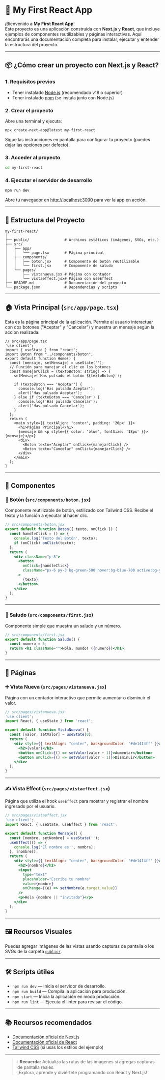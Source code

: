 # 🚀 My First React App

¡Bienvenido a **My First React App**!  
Este proyecto es una aplicación construida con **Next.js** y **React**, que incluye ejemplos de componentes reutilizables y páginas interactivas. Aquí encontrarás una documentación completa para instalar, ejecutar y entender la estructura del proyecto.

---

## 📦 ¿Cómo crear un proyecto con Next.js y React?

### 1. Requisitos previos

- Tener instalado [Node.js](https://nodejs.org/) (recomendado v18 o superior)
- Tener instalado [npm](https://www.npmjs.com/) (se instala junto con Node.js)

### 2. Crear el proyecto

Abre una terminal y ejecuta:

```bash
npx create-next-app@latest my-first-react
```

Sigue las instrucciones en pantalla para configurar tu proyecto (puedes dejar las opciones por defecto).

### 3. Acceder al proyecto

```bash
cd my-first-react
```

### 4. Ejecutar el servidor de desarrollo

```bash
npm run dev
```

Abre tu navegador en [http://localhost:3000](http://localhost:3000) para ver la app en acción.

---

## 📁 Estructura del Proyecto

```
my-first-react/
│
├── public/                # Archivos estáticos (imágenes, SVGs, etc.)
├── src/
│   ├── app/
│   │   └── page.tsx       # Página principal
│   ├── components/
│   │   ├── boton.jsx      # Componente de botón reutilizable
│   │   └── first.jsx      # Componente de saludo
│   └── pages/
│       ├── vistanueva.jsx # Página con contador
│       └── vistaeffect.jsx# Página con useEffect
├── README.md              # Documentación del proyecto
└── package.json           # Dependencias y scripts
```

---

## 🏠 Vista Principal (`src/app/page.tsx`)

Esta es la página principal de la aplicación. Permite al usuario interactuar con dos botones ("Aceptar" y "Cancelar") y muestra un mensaje según la acción realizada.

```tsx
// src/app/page.tsx
'use client';
import { useState } from "react";
import Boton from "../components/boton";
export default function Home() {
  const [mensaje, setMensaje] = useState('');
  // Función para manejar el clic en los botones
  const manejarClick = (textoBoton: string) => {
    setMensaje(`Has pulsado el botón ${textoBoton}`);

    if (textoBoton === 'Aceptar') {
      console.log('Has pulsado Aceptar');
      alert('Has pulsado Aceptar');
    } else if (textoBoton === 'Cancelar') {
      console.log('Has pulsado Cancelar');
      alert('Has pulsado Cancelar');
    }
  };
  return (
    <main style={{ textAlign: 'center', padding: '20px' }}>
      <h1>Página Principal</h1>
      {mensaje && <p style={{ color: 'blue', fontSize: '18px' }}>{mensaje}</p>}
      <div>
        <Boton texto="Aceptar" onClick={manejarClick} />
        <Boton texto="Cancelar" onClick={manejarClick} />
      </div>
    </main>
  );
}
```


---

## 🧩 Componentes

### 🔘 Botón (`src/components/boton.jsx`)

Componente reutilizable de botón, estilizado con Tailwind CSS. Recibe el texto y la función a ejecutar al hacer clic.

```jsx
// src/components/boton.jsx
export default function Boton({ texto, onClick }) {
  const handleClick = () => {
    console.log('Texto del Botón', texto);
    if (onClick) onClick(texto);
  };
  return (
    <div className="p-8">
      <button
        onClick={handleClick}
        className="px-6 py-3 bg-green-500 hover:bg-blue-700 active:bg-yellow-800 text-white font-medium rounded-lg shadow-lg hover:shadow-xl transform hover:scale-105 active:scale-95 transition-all duration-200 border-2 border-blue-700 focus:outline-none focus:ring-4 focus:ring-blue-300"
      >
        {texto}
      </button>
    </div>
  );
}
```


---

### 👋 Saludo (`src/components/first.jsx`)

Componente simple que muestra un saludo y un número.

```jsx
// src/components/first.jsx
export default function Saludo() {
  const numero = 5;
  return <h1 className="">Hola, mundo! ({numero})</h1>;
}
```

---

## 📄 Páginas

### ➕ Vista Nueva (`src/pages/vistanueva.jsx`)

Página con un contador interactivo que permite aumentar o disminuir el valor.

```jsx
// src/pages/vistanueva.jsx
'use client';
import React, { useState } from 'react';

export default function VistaNueva() {
  const [valor, setValor] = useState(0);
  return (
    <div style={{ textAlign: "center", backgroundColor: '#de1414ff' }}>
      <h2>{valor}</h2>
      <button onClick={() => setValor(valor + 1)}>Aumentar</button>
      <button onClick={() => setValor(valor - 1)}>Disminuir</button>
    </div>
  );
}
```

---

### ✍️ Vista Effect (`src/pages/vistaeffect.jsx`)

Página que utiliza el hook `useEffect` para mostrar y registrar el nombre ingresado por el usuario.

```jsx
// src/pages/vistaeffect.jsx
'use client';
import React, { useState, useEffect } from 'react';

export default function Mensaje() {
  const [nombre, setNombre] = useState('');
  useEffect(() => {
    console.log('El nombre es:', nombre);
  }, [nombre]);
  return (
    <div style={{ textAlign: "center", backgroundColor: '#de1414ff' }}>
      <h2>{nombre}</h2>
      <input
        type="text"
        placeholder="Escribe tu nombre"
        value={nombre}
        onChange={(e) => setNombre(e.target.value)}
      />
      <p>Hola {nombre || "invitado"}</p>
    </div>
  );
}
```

---

## 🖼️ Recursos Visuales

Puedes agregar imágenes de las vistas usando capturas de pantalla o los SVGs de la carpeta [`public/`](public/).

---

## 🛠️ Scripts útiles

- `npm run dev` — Inicia el servidor de desarrollo.
- `npm run build` — Compila la aplicación para producción.
- `npm start` — Inicia la aplicación en modo producción.
- `npm run lint` — Ejecuta el linter para revisar el código.

---

## 📚 Recursos recomendados

- [Documentación oficial de Next.js](https://nextjs.org/docs)
- [Documentación oficial de React](https://react.dev/)
- [Tailwind CSS](https://tailwindcss.com/) (si usas los estilos del ejemplo)

---

> ℹ️ **Recuerda:** Actualiza las rutas de las imágenes si agregas capturas de pantalla reales.  
> ¡Explora, aprende y diviértete programando con React y Next.js!
